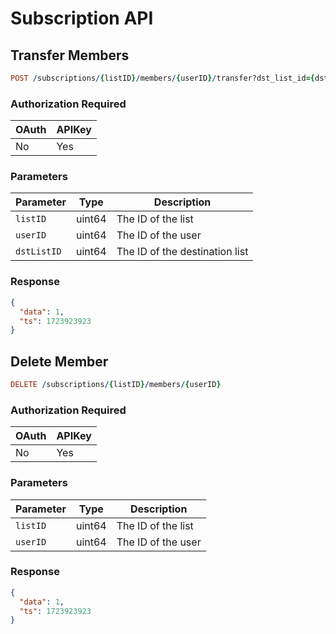 # Subscription API

## Transfer Members

```prolog
POST /subscriptions/{listID}/members/{userID}/transfer?dst_list_id={dstListID}
```

### Authorization Required

| OAuth | APIKey |
| ----- | ------ |
| No    | Yes    |

### Parameters

| Parameter   | Type   | Description                    |
| ----------- | ------ | ------------------------------ |
| `listID`    | uint64 | The ID of the list             |
| `userID`    | uint64 | The ID of the user             |
| `dstListID` | uint64 | The ID of the destination list |

### Response

```json
{
  "data": 1,
  "ts": 1723923923
}
```

## Delete Member

```prolog
DELETE /subscriptions/{listID}/members/{userID}
```

### Authorization Required

| OAuth | APIKey |
| ----- | ------ |
| No    | Yes    |

### Parameters

| Parameter | Type   | Description        |
| --------- | ------ | ------------------ |
| `listID`  | uint64 | The ID of the list |
| `userID`  | uint64 | The ID of the user |

### Response

```json
{
  "data": 1,
  "ts": 1723923923
}
```
